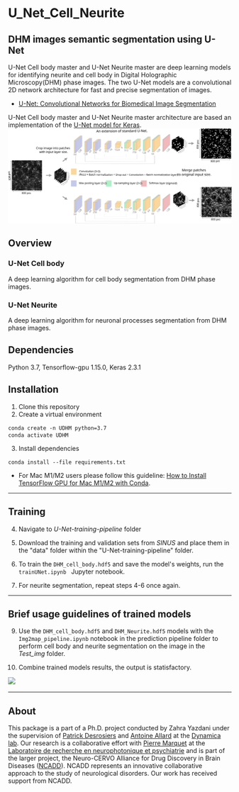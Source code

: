 # U_Net_Cell_Neurite
 ## DHM images semantic segmentation using U-Net
U-Net Cell body master and U-Net Neurite master are deep learning models for identifying neurite and cell body in Digital Holographic Microscopy(DHM) phase images. The two U-Net models are a convolutional 2D network architecture for fast and precise segmentation of images. 

* [U-Net: Convolutional Networks for Biomedical Image Segmentation](https://lmb.informatik.uni-freiburg.de/people/ronneber/u-net/)

U-Net Cell body master and U-Net Neurite master architecture are based an implementation of the [U-Net model for Keras](https://github.com/pietz/unet-keras).
![alt text](U-Net-models.svg "Logo Title Text 1")

## Overview

### U-Net Cell body 

A deep learning algorithm for cell body segmentation from DHM phase images. 


### U-Net Neurite 

A deep learning algorithm for neuronal processes segmentation from DHM phase images. 

## Dependencies
Python 3.7, Tensorflow-gpu 1.15.0, Keras 2.3.1

## Installation

1. Clone this repository
2. Create a virtual environment

```
conda create -n UDHM python=3.7
conda activate UDHM
```
3. Install dependencies
```
conda install --file requirements.txt
```
* For Mac M1/M2 users please follow this guideline: [How to Install TensorFlow GPU for Mac M1/M2 with Conda](https://www.youtube.com/watch?v=w2qlou7n7MA).

 ***
 ## Training 

4. Navigate to _U-Net-training-pipeline_ folder

5. Download the training and validation sets from _SINUS_ and place them in the "data" folder within the "U-Net-training-pipeline" folder.

6. To train the `DHM_cell_body.hdf5` and save the model's weights, run the ```trainUNet.ipynb ``` Jupyter notebook.

7. For neurite segmentation, repeat steps 4-6 once again.
****

## Brief usage guidelines of trained models

9. Use the `DHM_cell_body.hdf5`  and `DHM_Neurite.hdf5` models with the `Img2map_pipeline.ipynb` notebook in the prediction pipeline folder to perform cell body and neurite segmentation on the image in the _Test_img_ folder.

10. Combine trained models results, the output is statisfactory.

<img src="roc.svg" width="1200"/> 

***
## About
This package is a part of a Ph.D. project conducted by Zahra Yazdani under the supervision of [Patrick Desrosiers](https://github.com/pdesrosiers) and [Antoine Allard](https://github.com/antoineallard) at the [Dynamica lab](https://github.com/DynamicaLab). Our research is a collaborative effort with [Pierre Marquet](https://scholar.google.ca/citations?user=-hYR_owAAAAJ&hl=en&oi=sra) at the [Laboratoire de recherche en neurophotonique et psychiatrie](https://www.labrnp.ca/) and is part of the larger project, the Neuro-CERVO Alliance for Drug Discovery in Brain Diseases ([NCADD](https://www.neuro-cervo.org/)). NCADD represents an innovative collaborative approach to the study of neurological disorders. Our work has received support from NCADD.


